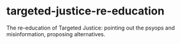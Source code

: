 # targeted-justice-re-education
The re-education of Targeted Justice: pointing out the psyops and misinformation, proposing alternatives.
